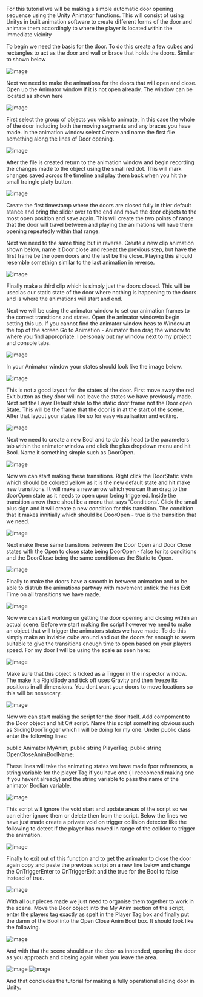 For this tutorial we will be making a simple automatic door opening sequence using the Unity Animator functions. This will consist of using Unitys in built animation software to create different forms of the door and animate them accordingly to where the player is located within the immediate vicinity

To begin we need the basis for the door. To do this create a few cubes and rectangles to act as the door and wall or brace that holds the doors. Similar to shown below 

![image](https://github.com/user-attachments/assets/9b2e8000-36cb-4d84-9da8-aafcbb7dd822)

Next we need to make the animations for the doors that will open and close. Open up the Animator window if it is not open already. The window can be located as shown here 

![image](https://github.com/user-attachments/assets/1df5caba-d772-4dd1-b7a4-eb5c20271fcd)

First select the group of objects you wish to animate, in this case the whole of the door including both the moving segments and any braces you have made. In the animation window select Create and name the first file something along the lines of Door opening.

![image](https://github.com/user-attachments/assets/317c0599-a464-4aa7-bff9-4bf7c7ecca49)

After the file is created return to the animation window and begin recording the changes made to the object using the small red dot. This will mark changes saved across the timeline and play them back when you hit the small traingle platy button. 

![image](https://github.com/user-attachments/assets/7d53b64f-3ca3-410e-8f13-cf4c7bd69e41)

Create the first timestamp where the doors are closed fully in thier default stance and bring the slider over to the end and move the door objects to the most open position and save again.
This will create the two points of range that the door will travel between and playing the animations will have them opening repeatedly within that range.

Next we need to the same thing but in reverse. Create a new clip animation shown below, name it Door close and repeat the previous step, but have the first frame be the open doors and the last be the close. Playing this should resemble somethign similar to the last animation in reverse. 

![image](https://github.com/user-attachments/assets/e62f1e26-220e-4af6-9e58-2c9fd59d8ecf)

Finally make a third clip which is simply just the doors closed. This will be used as our static state of the door where nothing is happening to the doors and is where the animations will start and end.

Next we will be using the animator window to set our animation frames to the correct transitions and states. Open the animator windowto begin setting this up. If you cannot find the animator window heas to Window at the top of the screen Go to Animation - Animator then drag the window to where you find appropriate. I personaly put my window next to my project and console tabs. 

![image](https://github.com/user-attachments/assets/c4961d8c-ece7-438b-9eba-7ce7821921a4)

In your Animator window your states should look like the image below. 

![image](https://github.com/user-attachments/assets/70a35a35-f105-4f83-bf9a-bc9bb086ac04)

This is not a good layout for the states of the door. First move away the red Exit button as they door will not leave the states we have previously made. Next set the Layer Default state to the static door frame not the Door open State. This will be the frame that the door is in at the start of the scene. After that layout your states like so for easy visualisation and editing.

![image](https://github.com/user-attachments/assets/0add756e-caf0-460b-b59d-d3e88e9d9b52)

Next we need to create a new Bool and to do this head to the parameters tab within the animator window and click the plus dropdown menu and hit Bool. Name it something simple such as DoorOpen.

![image](https://github.com/user-attachments/assets/13af2cd6-3aa5-4297-bd05-a5388c691d7b)

Now we can start making these transitions. Right click the DoorStatic state which should be colored yellow as it is the new default state and hit make new transitions. It will make a new arrow which you can than drag to the doorOpen state as it needs to open upon being triggered. Inside the transition arrow there shoul be a menu that says 'Conditions'. Click the small plus sign and it will create a new condition for this transition. The condition that it makes innitially which should be DoorOpen - true is the transition that we need. 

![image](https://github.com/user-attachments/assets/a8990cf0-d688-468c-b48c-4891f93a1bbd)

Next make these same transtions between the Door Open and Door Close states with the Open to close state being DoorOpen - false for its conditions and the DoorClose being the same condition as the Static to Open. 

![image](https://github.com/user-attachments/assets/d45224a7-6497-441b-89da-b5ba57bc978d)

Finally to make the doors have a smooth in between animation and to be able to distrub the animations partway with movement untick the Has Exit Time on all transitions we have made. 

![image](https://github.com/user-attachments/assets/fd5e7c88-61de-4310-b4a1-87e99bfbc97c)

Now we can start working on getting the door opening and closing within an actual scene. Before we start making the script however we need to make an object that will trigger the animators states we have made. To do this simply make an invisble cube around and out the doors far enough to seem suitable to give the transitions enough time to open based on your players speed. For my door I will be using the scale as seen here:

![image](https://github.com/user-attachments/assets/e9b812a2-f68b-47a0-91e3-c55d60ba9111)

Make sure that this object is ticked as a Trigger in the inspector window. The make it a RigidBody and tick off uses Gravity and then freeze its positions in all dimensions. You dont want your doors to move locations so this will be nessecary. 

![image](https://github.com/user-attachments/assets/f973f014-16d2-4d45-8674-d54d881a8dc0)

Now we can start making the script for the door itself. Add compoment to the Door object and hit C# script. Name this script something obvious such as SlidingDoorTrigger which I will be doing for my one. Under public class enter the following lines:

public Animator MyAnim;
public string PlayerTag;
public string OpenCloseAnimBoolName;

These lines will take the animating states we have made fpor references, a string variable for the player Tag if you have one ( I reccomend making one if you havent already) and the string variable to pass the name of the animator Boolian variable. 

![image](https://github.com/user-attachments/assets/097c23d9-3c21-48e1-b754-5179597e56b2)

This script will ignore the void start and update areas of the script so we can either ignore them or delete then from the script. Below the lines we have just made create a private void on trigger collision detector like the following to detect if the player has moved in range of the collidor to trigger the animation.

![image](https://github.com/user-attachments/assets/e89fa3fd-a51e-4cc2-8f02-07a7ae4b3652)

Finally to exit out of this function and to get the animator to close the door again copy and paste the previous script on a new line below and change the OnTriggerEnter to OnTriggerExit and the true for the Bool to false instead of true. 

![image](https://github.com/user-attachments/assets/3442c4ca-52be-4eb4-94b5-960831cb619d)

With all our pieces made we just need to organise them together to work in the scene. Move the Door object into the My Anim section of the script, enter the players tag exactly as spelt in the Player Tag box and finally put the damn of the Bool into the Open Close Anim Bool box. It should look like the following. 

![image](https://github.com/user-attachments/assets/d6f14512-504a-4b80-b33a-27d505be8fee)

And with that the scene should run the door as inntended, opening the door as you approach and closing again when you leave the area. 

![image](https://github.com/user-attachments/assets/b3666081-db1b-4821-a966-4d367a854008)
![image](https://github.com/user-attachments/assets/225c8965-79bb-4601-a0d4-ab37ce81ba50)



And that concludes the tutorial for making a fully operational sliding door in Unity.

















